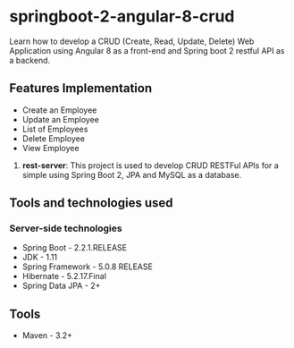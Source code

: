 # springboot-2-angular-8-crud

Learn how to develop a CRUD (Create, Read, Update, Delete) Web Application using Angular 8 as a front-end and Spring boot 2 restful API as a backend.

## Features Implementation
* Create an Employee
* Update an Employee
* List of Employees
* Delete Employee
* View Employee

1. **rest-server**: This project is used to develop CRUD RESTFul APIs for a simple using Spring Boot 2, JPA and MySQL as a database.

## Tools and technologies used

### Server-side technologies

* Spring Boot - 2.2.1.RELEASE
* JDK - 1.11
* Spring Framework - 5.0.8 RELEASE
* Hibernate - 5.2.17.Final
* Spring Data JPA - 2+

## Tools

* Maven - 3.2+

